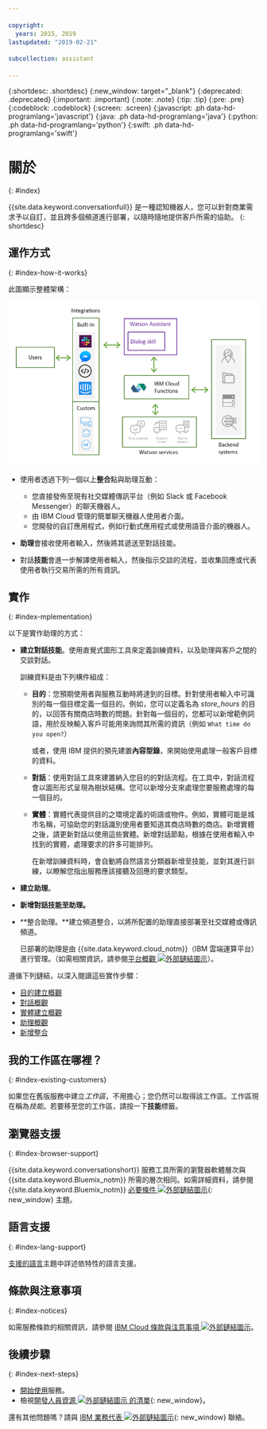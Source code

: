 ```yaml
---

copyright:
  years: 2015, 2019
lastupdated: "2019-02-21"

subcollection: assistant

---
```


{:shortdesc: .shortdesc}
{:new_window: target="_blank"}
{:deprecated: .deprecated}
{:important: .important}
{:note: .note}
{:tip: .tip}
{:pre: .pre}
{:codeblock: .codeblock}
{:screen: .screen}
{:javascript: .ph data-hd-programlang='javascript'}
{:java: .ph data-hd-programlang='java'}
{:python: .ph data-hd-programlang='python'}
{:swift: .ph data-hd-programlang='swift'}

# 關於
{: #index}

{{site.data.keyword.conversationfull}} 是一種認知機器人，您可以針對商業需求予以自訂，並且跨多個頻道進行部署，以隨時隨地提供客戶所需的協助。
{: shortdesc}

## 運作方式
{: #index-how-it-works}

此圖顯示整體架構：

![服務流程圖](images/arch-overview.png)

- 使用者透過下列一個以上**整合**點與助理互動：

  - 您直接發佈至現有社交媒體傳訊平台（例如 Slack 或 Facebook Messenger）的聊天機器人。
  - 由 IBM Cloud 管理的簡單聊天機器人使用者介面。
  - 您開發的自訂應用程式，例如行動式應用程式或使用語音介面的機器人。

- **助理**會接收使用者輸入，然後將其遞送至對話技能。

- 對話**技能**會進一步解譯使用者輸入，然後指示交談的流程，並收集回應或代表使用者執行交易所需的所有資訊。

## 實作
{: #index-mplementation}

以下是實作助理的方式：

- **建立對話技能**。使用直覺式圖形工具來定義訓練資料，以及助理與客戶之間的交談對話。

  訓練資料是由下列構件組成：

  - **目的**：您預期使用者與服務互動時將達到的目標。針對使用者輸入中可識別的每一個目標定義一個目的。例如，您可以定義名為 *store_hours* 的目的，以回答有關商店時數的問題。針對每一個目的，您都可以新增範例詞語，用於反映輸入客戶可能用來詢問其所需的資訊（例如 `What time do you open?`）

    或者，使用 IBM 提供的預先建置**內容型錄**，來開始使用處理一般客戶目標的資料。

  - **對話**：使用對話工具來建置納入您目的的對話流程。在工具中，對話流程會以圖形形式呈現為樹狀結構。您可以新增分支來處理您要服務處理的每一個目的。

  - **實體**：實體代表提供目的之環境定義的術語或物件。例如，實體可能是城市名稱，可協助您的對話識別使用者要知道其商店時數的商店。新增實體之後，請更新對話以使用這些實體。新增對話節點，根據在使用者輸入中找到的實體，處理要求的許多可能排列。

    在新增訓練資料時，會自動將自然語言分類器新增至技能，並對其進行訓練，以瞭解您指出服務應該接聽及回應的要求類型。

- **建立助理**。

- **新增對話技能至助理。**

- **整合助理。**建立頻道整合，以將所配置的助理直接部署至社交媒體或傳訊頻道。

  已部署的助理是由 {{site.data.keyword.cloud_notm}}（IBM 雲端運算平台）進行管理。（如需相關資訊，請參閱[平台概觀 ![外部鏈結圖示](../../icons/launch-glyph.svg "外部鏈結圖示")](https://cloud.ibm.com/docs/overview/ibm-cloud#overview)）。

遵循下列鏈結，以深入閱讀這些實作步驟：

- [目的建立概觀](/docs/services/assistant?topic=assistant-intents#intents-described)
- [對話概觀](/docs/services/assistant?topic=assistant-dialog-overview)
- [實體建立概觀](/docs/services/assistant?topic=assistant-entities#entities-described)
- [助理概觀](/docs/services/assistant?topic=assistant-assistant-add)
- [新增整合](/docs/services/assistant?topic=assistant-deploy-integration-add)

## 我的工作區在哪裡？
{: #index-existing-customers}

如果您在舊版服務中建立*工作區*，不用擔心；您仍然可以取得該工作區。工作區現在稱為*技能*。若要移至您的工作區，請按一下**技能**標籤。

## 瀏覽器支援
{: #index-browser-support}

{{site.data.keyword.conversationshort}} 服務工具所需的瀏覽器軟體層次與 {{site.data.keyword.Bluemix_notm}} 所需的層次相同。如需詳細資料，請參閱 {{site.data.keyword.Bluemix_notm}} [必要條件 ![外部鏈結圖示](../../icons/launch-glyph.svg "外部鏈結圖示")](https://cloud.ibm.com/docs/overview/prereqs#browsers){: new_window} 主題。

## 語言支援
{: #index-lang-support}

[支援的語言](/docs/services/assistant?topic=assistant-language-support)主題中詳述依特性的語言支援。

## 條款與注意事項
{: #index-notices}

如需服務條款的相關資訊，請參閱 [IBM Cloud 條款與注意事項 ![外部鏈結圖示](../../icons/launch-glyph.svg "外部鏈結圖示")](/docs/overview/terms-of-use?topic=overview-terms)。

## 後續步驟
{: #index-next-steps}

- [開始使用](/docs/services/assistant?topic=assistant-getting-started)服務。
- 檢視[開發人員資源 ![外部鏈結圖示](../../icons/launch-glyph.svg "外部鏈結圖示") 的清單](https://www.ibm.com/watson/developer-resources/){: new_window}。

還有其他問題嗎？請與 [IBM 業務代表 ![外部鏈結圖示](../../icons/launch-glyph.svg "外部鏈結圖示")](https://www-01.ibm.com/marketing/iwm/dre/signup?source=urx-20970){: new_window} 聯絡。
